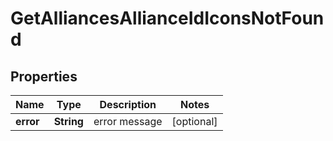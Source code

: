
# GetAlliancesAllianceIdIconsNotFound

## Properties
Name | Type | Description | Notes
------------ | ------------- | ------------- | -------------
**error** | **String** | error message |  [optional]



